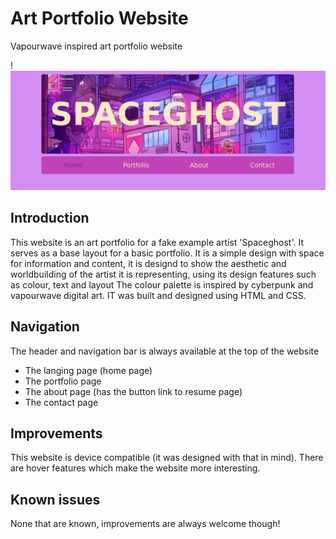 # Art Portfolio Website
Vapourwave inspired art portfolio website

!![screenshot of the top of the website](READMEimage.jpeg)



## Introduction
This website is an art portfolio  for a fake example artist 'Spaceghost'. It serves as a base layout for a basic portfolio. 
It is a simple design with space for information and content, it is designd to show the aesthetic and worldbuilding of the artist it is representing, using its design features such as colour, text and layout
The colour palette is inspired by cyberpunk and vapourwave digital art. IT was built and designed using HTML and CSS. 

## Navigation
The header and navigation bar is always available at the top of the website

+ The langing page (home page)
+ The portfolio page
+ The about page (has the button link to resume page)
+ The contact page

## Improvements
This website is device compatible (it was designed with that in mind). There are hover features which make the website more interesting.

## Known issues
None that are known, improvements are always welcome though!


